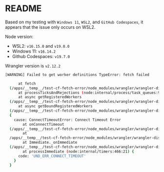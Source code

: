 # README

Based on my testing with `Windows 11`, `WSL2`, and `GitHub Codespaces`, it appears that the issue only occurs on WSL2.

Node version:

+ WSL2: `v16.15.0` and `v19.0.0`
+ Windows 11: `v16.14.2`
+ Github Codespaces: `v19.7.0`

Wrangler version is `v2.12.2`

```bash
[WARNING] Failed to get worker definitions TypeError: fetch failed

      at fetch
  (/apps/__temp__/test-cf-fetch-error/node_modules/wrangler/wrangler-dist/cli.js:16584:17)
      at processTicksAndRejections (node:internal/process/task_queues:96:5)
      at async getRegisteredWorkers
  (/apps/__temp__/test-cf-fetch-error/node_modules/wrangler/wrangler-dist/cli.js:126467:22)
      at async getBoundRegisteredWorkers
  (/apps/__temp__/test-cf-fetch-error/node_modules/wrangler/wrangler-dist/cli.js:126486:29)
  {
    cause: ConnectTimeoutError: Connect Timeout Error
        at onConnectTimeout
  (/apps/__temp__/test-cf-fetch-error/node_modules/wrangler/wrangler-dist/cli.js:7185:29)
        at
  /apps/__temp__/test-cf-fetch-error/node_modules/wrangler/wrangler-dist/cli.js:7141:51
        at Immediate._onImmediate
  (/apps/__temp__/test-cf-fetch-error/node_modules/wrangler/wrangler-dist/cli.js:7173:13)
        at processImmediate (node:internal/timers:466:21) {
      code: 'UND_ERR_CONNECT_TIMEOUT'
    }
  }
```
